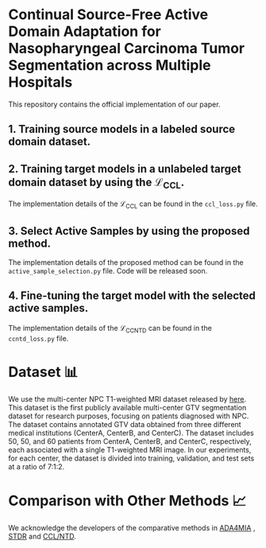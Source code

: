 # Continual Source-Free Active Domain Adaptation for Nasopharyngeal Carcinoma Tumor Segmentation across Multiple Hospitals
This repository contains the official implementation of our paper. 

## 1. Training source models in a labeled source domain dataset.

## 2. Training target models in a unlabeled target domain dataset by using the $\mathcal{L}_{\text{CCL}}$.
The implementation details of the $\mathcal{L}_{\text{CCL}}$ can be found in the `ccl_loss.py` file.

## 3. Select Active Samples by using the proposed method.
The implementation details of the proposed method can be found in the `active_sample_selection.py` file.
Code will be released soon.

## 4. Fine-tuning the target model with the selected active samples.
The implementation details of the $\mathcal{L}_{\text{CCNTD}}$ can be found in the `ccntd_loss.py` file.

# Dataset 📊
We use the multi-center NPC T1-weighted MRI dataset released by [here](https://ieeexplore.ieee.org/abstract/document/10553522). This dataset is the first publicly available multi-center GTV segmentation dataset for research purposes, focusing on patients diagnosed with NPC. The dataset contains annotated GTV data obtained from three different medical institutions (CenterA, CenterB, and CenterC). 
The dataset includes 50, 50, and 60 patients from CenterA, CenterB, and CenterC, respectively, each associated with a single T1-weighted MRI image. 
In our experiments, for each center, the dataset is divided into training, validation, and test sets at a ratio of 7:1:2.

# Comparison with Other Methods 📈

We acknowledge the developers of the comparative methods in [ADA4MIA](https://github.com/whq-xxh/ADA4MIA) , [STDR](https://github.com/whq-xxh/Active-GTV-Seg) and  [CCL/NTD](https://github.com/WenkeHuang/FCCL).

